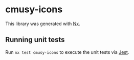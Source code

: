 # cmusy-icons

This library was generated with [Nx](https://nx.dev).

## Running unit tests

Run `nx test cmusy-icons` to execute the unit tests via [Jest](https://jestjs.io).
